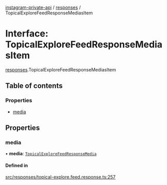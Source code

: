 [instagram-private-api](../../README.md) / [responses](../../modules/responses.md) / TopicalExploreFeedResponseMediasItem

# Interface: TopicalExploreFeedResponseMediasItem

[responses](../../modules/responses.md).TopicalExploreFeedResponseMediasItem

## Table of contents

### Properties

- [media](TopicalExploreFeedResponseMediasItem.md#media)

## Properties

### media

• **media**: [`TopicalExploreFeedResponseMedia`](TopicalExploreFeedResponseMedia.md)

#### Defined in

[src/responses/topical-explore.feed.response.ts:257](https://github.com/Nerixyz/instagram-private-api/blob/b3351b9/src/responses/topical-explore.feed.response.ts#L257)
